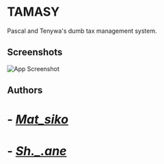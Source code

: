 
# TAMASY

Pascal and Tenywa's dumb tax management system.


## Screenshots

![App Screenshot](https://via.placeholder.com/468x300?text=App+Screenshot+Here)


## Authors

# - [*Mat_siko*](https://www.github.com/alvin-am)
# - [*Sh._.ane*](https://www.github.com/qCokieq)



